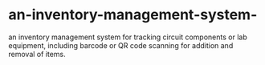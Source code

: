 # an-inventory-management-system-
an inventory management system for tracking circuit components or lab equipment, including barcode or QR code scanning for addition and removal of items.
